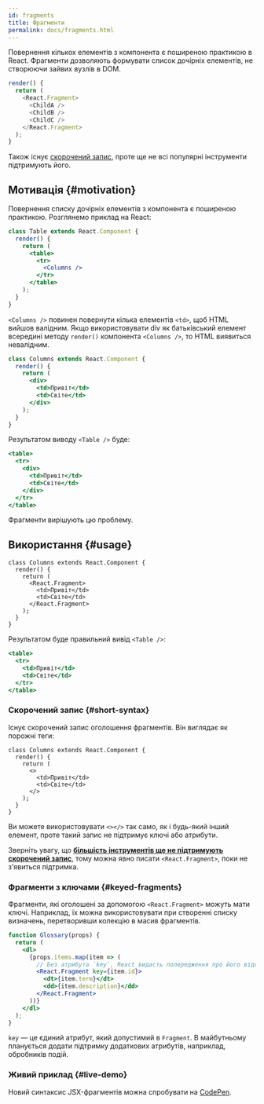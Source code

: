 ```yaml
---
id: fragments
title: Фрагменти
permalink: docs/fragments.html
---
```


Повернення кількох елементів з компонента є поширеною практикою в React. Фрагменти дозволяють формувати список дочірніх елементів, не створюючи зайвих вузлів в DOM.

```js
render() {
  return (
    <React.Fragment>
      <ChildA />
      <ChildB />
      <ChildC />
    </React.Fragment>
  );
}
```

Також існує [скорочений запис](#short-syntax), проте ще не всі популярні інструменти підтримують його.

## Мотивація {#motivation}

Повернення списку дочірніх елементів з компонента є поширеною практикою. Розглянемо приклад на React:

```jsx
class Table extends React.Component {
  render() {
    return (
      <table>
        <tr>
          <Columns />
        </tr>
      </table>
    );
  }
}
```

`<Columns />` повинен повернути кілька елементів `<td>`, щоб HTML вийшов валідним. Якщо використовувати div як батьківський елемент всередині методу `render()` компонента `<Columns />`, то HTML виявиться невалідним.

```jsx
class Columns extends React.Component {
  render() {
    return (
      <div>
        <td>Привіт</td>
        <td>Світe</td>
      </div>
    );
  }
}
```

Результатом виводу `<Table />` буде:

```jsx
<table>
  <tr>
    <div>
      <td>Привіт</td>
      <td>Світe</td>
    </div>
  </tr>
</table>
```

Фрагменти вирішують цю проблему.

## Використання {#usage}

```jsx{4,7}
class Columns extends React.Component {
  render() {
    return (
      <React.Fragment>
        <td>Привіт</td>
        <td>Світe</td>
      </React.Fragment>
    );
  }
}
```

Результатом буде правильний вивід `<Table />`:

```jsx
<table>
  <tr>
    <td>Привіт</td>
    <td>Світe</td>
  </tr>
</table>
```

### Скорочений запис {#short-syntax}

Існує скорочений запис оголошення фрагментів. Він виглядає як порожні теги:

```jsx{4,7}
class Columns extends React.Component {
  render() {
    return (
      <>
        <td>Привіт</td>
        <td>Світe</td>
      </>
    );
  }
}
```

Ви можете використовувати `<></>` так само, як і будь-який інший елемент, проте такий запис не підтримує ключі або атрибути.

Зверніть увагу, що **[більшість інструментів ще не підтримують скорочений запис](/blog/2017/11/28/react-v16.2.0-fragment-support.html#support-for-fragment-syntax)**, тому можна явно писати `<React.Fragment>`, поки не з'явиться підтримка.

### Фрагменти з ключами {#keyed-fragments}

Фрагменти, які оголошені за допомогою  `<React.Fragment>` можуть мати ключі. Наприклад, їх можна використовувати при створенні списку визначень, перетворивши колекцію в масив фрагментів.

```jsx
function Glossary(props) {
  return (
    <dl>
      {props.items.map(item => (
        // Без атрибута `key`, React видасть попередження про його відсутність
        <React.Fragment key={item.id}>
          <dt>{item.term}</dt>
          <dd>{item.description}</dd>
        </React.Fragment>
      ))}
    </dl>
  );
}
```

`key` — це єдиний атрибут, який допустимий в `Fragment`. В майбутньому планується додати підтримку додаткових атрибутів, наприклад, обробників подій.

### Живий приклад {#live-demo}

Новий синтаксис JSX-фрагментів можна спробувати на [CodePen](https://codepen.io/reactjs/pen/VrEbjE?editors=1000).

